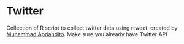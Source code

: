 # Twitter
Collection of R script to collect twitter data using rtweet, created by [Muhammad Apriandito](https://github.com/apriandito). Make sure you already have Twitter API
